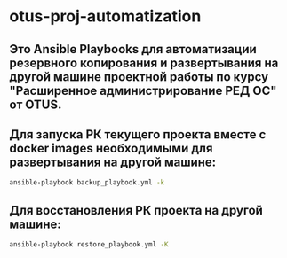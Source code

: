 # otus-proj-automatization

## Это Ansible Playbooks для автоматизации резервного копирования и развертывания на другой машине проектной работы по курсу "Расширенное администрирование РЕД ОС" от OTUS.
## Для запуска РК текущего проекта вместе с docker images необходимыми для развертывания на другой машине:

```sh
ansible-playbook backup_playbook.yml -k
```
## Для восстановления РК проекта на другой машине:
```sh
ansible-playbook restore_playbook.yml -K
```
